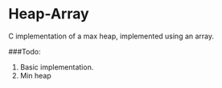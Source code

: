 # Heap-Array
C implementation of a max heap, implemented using an array.

###Todo:
1. Basic implementation.
2. Min heap
